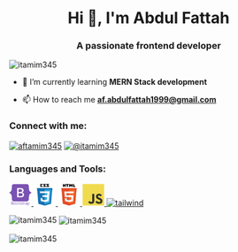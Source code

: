 
<!--
**itamim345/itamim345** is a ✨ _special_ ✨ repository because its `README.md` (this file) appears on your GitHub profile.

Here are some ideas to get you started:

- 🔭 I’m currently working on ...
- 🌱 I’m currently learning ...
- 👯 I’m looking to collaborate on ...
- 🤔 I’m looking for help with ...
- 💬 Ask me about ...
- 📫 How to reach me: ...
- 😄 Pronouns: ...
- ⚡ Fun fact: ...
-->

<h1 align="center">Hi 👋, I'm Abdul Fattah</h1>
<h3 align="center">A passionate frontend developer</h3>

<p align="left"> <img src="https://komarev.com/ghpvc/?username=itamim345&label=Profile%20views&color=0e75b6&style=flat" alt="itamim345" /> </p>

- 🌱 I’m currently learning **MERN Stack development**

- 📫 How to reach me **af.abdulfattah1999@gmail.com**

<h3 align="left">Connect with me:</h3>
<p align="left">
<a href="https://linkedin.com/in/aftamim345" target="blank"><img align="center" src="https://raw.githubusercontent.com/rahuldkjain/github-profile-readme-generator/master/src/images/icons/Social/linked-in-alt.svg" alt="aftamim345" height="30" width="40" /></a>
<a href="https://hashnode.com/@itamim345" target="blank"><img align="center" src="https://raw.githubusercontent.com/rahuldkjain/github-profile-readme-generator/master/src/images/icons/Social/hashnode.svg" alt="@itamim345" height="30" width="40" /></a>
</p>

<h3 align="left">Languages and Tools:</h3>
<p align="left"> <a href="https://getbootstrap.com" target="_blank" rel="noreferrer"> <img src="https://raw.githubusercontent.com/devicons/devicon/master/icons/bootstrap/bootstrap-plain-wordmark.svg" alt="bootstrap" width="40" height="40"/> </a> <a href="https://www.w3schools.com/css/" target="_blank" rel="noreferrer"> <img src="https://raw.githubusercontent.com/devicons/devicon/master/icons/css3/css3-original-wordmark.svg" alt="css3" width="40" height="40"/> </a> <a href="https://www.w3.org/html/" target="_blank" rel="noreferrer"> <img src="https://raw.githubusercontent.com/devicons/devicon/master/icons/html5/html5-original-wordmark.svg" alt="html5" width="40" height="40"/> </a> <a href="https://developer.mozilla.org/en-US/docs/Web/JavaScript" target="_blank" rel="noreferrer"> <img src="https://raw.githubusercontent.com/devicons/devicon/master/icons/javascript/javascript-original.svg" alt="javascript" width="40" height="40"/> </a> <a href="https://tailwindcss.com/" target="_blank" rel="noreferrer"> <img src="https://www.vectorlogo.zone/logos/tailwindcss/tailwindcss-icon.svg" alt="tailwind" width="40" height="40"/> </a> </p>

<p><img align="left" src="https://github-readme-stats.vercel.app/api/top-langs?username=itamim345&show_icons=true&locale=en&layout=compact" alt="itamim345" /></p>

<p>&nbsp;<img align="center" src="https://github-readme-stats.vercel.app/api?username=itamim345&show_icons=true&locale=en" alt="itamim345" /></p>

<p><img align="center" src="https://github-readme-streak-stats.herokuapp.com/?user=itamim345&" alt="itamim345" /></p>

